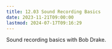 ```yaml
---
title: 12.03 Sound Recording Basics
date: 2023-11-21T09:00:00
lastmod: 2024-07-17T09:16:29
---
```


Sound recording basics with Bob Drake.
